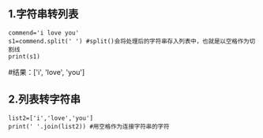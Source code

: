 ## 1.字符串转列表

```
commend='i love you'
s1=commend.split(' ') #split()会将处理后的字符串存入列表中，也就是以空格作为切割线
print(s1)
```

#结果：['i', 'love', 'you']

## 2.列表转字符串

```
list2=['i','love','you']
print(' '.join(list2)) #用空格作为连接字符串的字符
```